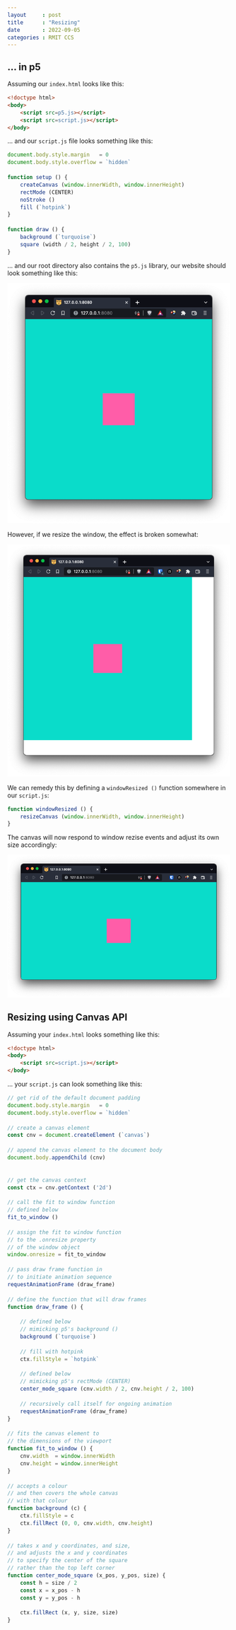 ```yaml
---
layout     : post
title      : "Resizing"
date       : 2022-09-05
categories : RMIT CCS
---
```


##  ... in p5

Assuming our `index.html` looks like this:

```html
<!doctype html>
<body>
    <script src=p5.js></script>		
    <script src=script.js></script>		
</body>
```

... and our `script.js` file looks something like this:

```javascript
document.body.style.margin   = 0
document.body.style.overflow = `hidden`

function setup () {
    createCanvas (window.innerWidth, window.innerHeight)
    rectMode (CENTER)
    noStroke ()
    fill (`hotpink`)
}

function draw () {
    background (`turquoise`)
    square (width / 2, height / 2, 100)
}
```

... and our root directory also contains the `p5.js` library, our website should look something like this:

![pink square in the middle of a turquoise website](/etc/images/resizing_p5_pre.png)

However, if we resize the window, the effect is broken somewhat:

![website now different size to canvas](/etc/images/resizing_p5_broken.png)

We can remedy this by defining a `windowResized ()` function somewhere in our `script.js`:

```javascript
function windowResized () {
    resizeCanvas (window.innerWidth, window.innerHeight)
}
```

The canvas will now respond to window rezise events and adjust its own size accordingly:

![canvas now fits the website](/etc/images/resizing_p5_post.png)

##  Resizing using Canvas API

Assuming your `index.html` looks something like this:

```html
<!doctype html>
<body>
    <script src=script.js></script>		
</body>
```

... your `script.js` can look something like this:

```javascript
// get rid of the default document padding
document.body.style.margin   = 0
document.body.style.overflow = `hidden`

// create a canvas element
const cnv = document.createElement (`canvas`)

// append the canvas element to the document body
document.body.appendChild (cnv)


// get the canvas context
const ctx = cnv.getContext ('2d')

// call the fit to window function
// defined below
fit_to_window ()

// assign the fit to window function
// to the .onresize property
// of the window object
window.onresize = fit_to_window

// pass draw frame function in
// to initiate animation sequence
requestAnimationFrame (draw_frame)

// define the function that will draw frames
function draw_frame () {

    // defined below
    // mimicking p5's background ()
    background (`turquoise`)

    // fill with hotpink
    ctx.fillStyle = `hotpink`

    // defined below
    // mimicking p5's rectMode (CENTER)
    center_mode_square (cnv.width / 2, cnv.height / 2, 100)    

    // recursively call itself for ongoing animation
    requestAnimationFrame (draw_frame)
}

// fits the canvas element to 
// the dimensions of the viewport
function fit_to_window () {
    cnv.width  = window.innerWidth
    cnv.height = window.innerHeight
}

// accepts a colour
// and then covers the whole canvas
// with that colour
function background (c) {
    ctx.fillStyle = c
    ctx.fillRect (0, 0, cnv.width, cnv.height)        
}

// takes x and y coordinates, and size,
// and adjusts the x and y coordinates
// to specify the center of the square
// rather than the top left corner
function center_mode_square (x_pos, y_pos, size) {
    const h = size / 2
    const x = x_pos - h
    const y = y_pos - h

    ctx.fillRect (x, y, size, size)
}
```